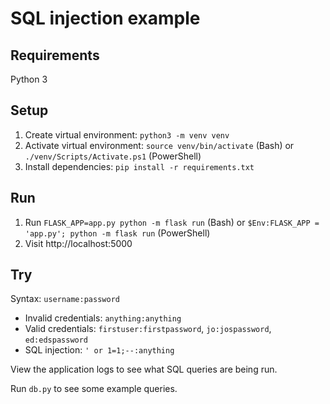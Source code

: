 # SQL injection example

## Requirements
Python 3

## Setup
1. Create virtual environment: `python3 -m venv venv`
2. Activate virtual environment: `source venv/bin/activate` (Bash) or `./venv/Scripts/Activate.ps1` (PowerShell)
3. Install dependencies: `pip install -r requirements.txt`

## Run
1. Run `FLASK_APP=app.py python -m flask run` (Bash) or `$Env:FLASK_APP = 'app.py'; python -m flask run` (PowerShell)
2. Visit http://localhost:5000

## Try
Syntax: `username:password`

- Invalid credentials: `anything:anything`
- Valid credentials: `firstuser:firstpassword`, `jo:jospassword`, `ed:edspassword`
- SQL injection: `' or 1=1;--:anything`

View the application logs to see what SQL queries are being run.

Run `db.py` to see some example queries.
